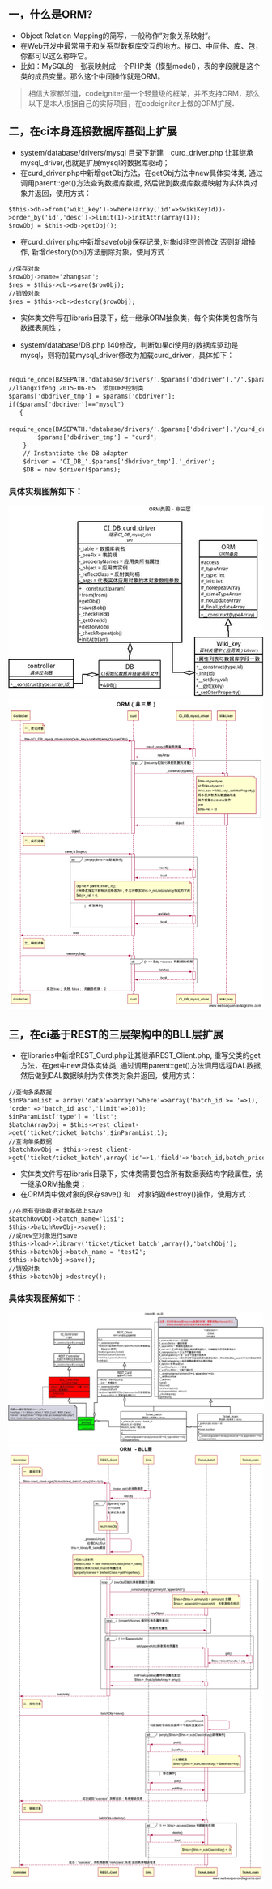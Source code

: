 ## 一，什么是ORM?
* Object Relation Mapping的简写，一般称作“对象关系映射”。
* 在Web开发中最常用于和关系型数据库交互的地方。接口、中间件、库、包，你都可以这么称呼它。
* 比如：MySQL的一张表映射成一个PHP类（模型model），表的字段就是这个类的成员变量。那么这个中间操作就是ORM。


> 相信大家都知道，codeigniter是一个轻量级的框架，并不支持ORM，那么以下是本人根据自己的实际项目，在codeigniter上做的ORM扩展．


## 二，在ci本身连接数据库基础上扩展
* system/database/drivers/mysql 目录下新建　curd_driver.php 让其继承　mysql_driver,也就是扩展mysql的数据库驱动；
* 在curd_driver.php中新增getObj方法，在getObj方法中new具体实体类, 通过调用parent::get()方法查询数据库数据, 然后做到数据库数据映射为实体类对象并返回，使用方式：

```
$this->db->from('wiki_key')->where(array('id'=>$wikiKeyId))->order_by('id','desc')->limit(1)->initAttr(array(1));                          
$rowObj = $this->db->getObj();
```
* 在curd_driver.php中新增save(obj)保存记录,对象id非空则修改,否则新增操作, 新增destory(obj)方法删除对象，使用方式：

```
//保存对象
$rowObj->name='zhangsan';
$res = $this->db->save($rowObj);
//销毁对象
$res = $this->db->destory($rowObj);
```
* 实体类文件写在libraris目录下，统一继承ORM抽象类，每个实体类包含所有数据表属性；

* system/database/DB.php 140修改，判断如果ci使用的数据库驱动是mysql，则将加载mysql_driver修改为加载curd_driver，具体如下：
```
 require_once(BASEPATH.'database/drivers/'.$params['dbdriver'].'/'.$params['dbdriver'].'_driver.php');    
//liangxifeng 2015-06-05  添加ORM控制类
$params['dbdriver_tmp'] = $params['dbdriver'];
if($params['dbdriver']=="mysql")
   {  
      　require_once(BASEPATH.'database/drivers/'.$params['dbdriver'].'/curd_driver.php');
        $params['dbdriver_tmp'] = "curd";
    }   
    // Instantiate the DB adapter
    $driver = 'CI_DB_'.$params['dbdriver_tmp'].'_driver';
    $DB = new $driver($params);
``` 

### 具体实现图解如下：

![ci-orm-class](https://raw.githubusercontent.com/liangxifeng833/my_program/master/images/class/ci-orm-class.jpeg)
![ci-orm-squence](https://raw.githubusercontent.com/liangxifeng833/my_program/master/images/class/ci-orm-squence.png)

## 三，在ci基于REST的三层架构中的BLL层扩展
* 在libraries中新增REST_Curd.php让其继承REST_Client.php, 重写父类的get方法，在get中new具体实体类, 通过调用parent::get()方法调用远程DAL数据, 然后做到DAL数据映射为实体类对象并返回，使用方式：

```
//查询多条数据
$inParamList = array('data'=>array('where'=>array('batch_id >= '=>1), 'order'=>'batch_id asc','limit'=>10));
$inParamList['type'] = 'list';
$batchArrayObj = $this->rest_client->get('ticket/ticket_batchs',$inParamList,1);
//查询单条数据
$batchRowObj = $this->rest_client->get('ticket/ticket_batch',array('id'=>1,'field'=>'batch_id,batch_price,batch_name'),1);
```

* 实体类文件写在libraris目录下，实体类需要包含所有数据表结构字段属性，统一继承ORM抽象类；
* 在ORM类中做对象的保存save() 和　对象销毁destroy()操作，使用方式：

```
//在原有查询数据对象基础上save
$batchRowObj->batch_name='lisi';
$this->batchRowObj->save();
//或new空对象进行save
$this->load->library('ticket/ticket_batch',array(),'batchObj');
$this->batchObj->batch_name = 'test2';
$this->batchObj->save();
//销毁对象
$this->batchObj->destroy();
```

### 具体实现图解如下：

![ci-orm-bll-class](https://raw.githubusercontent.com/liangxifeng833/my_program/master/images/class/ci-orm-bll-class.jpeg)
![ci-orm-bll-squence](https://raw.githubusercontent.com/liangxifeng833/my_program/master/images/class/ci-orm-bll-squence.png)
